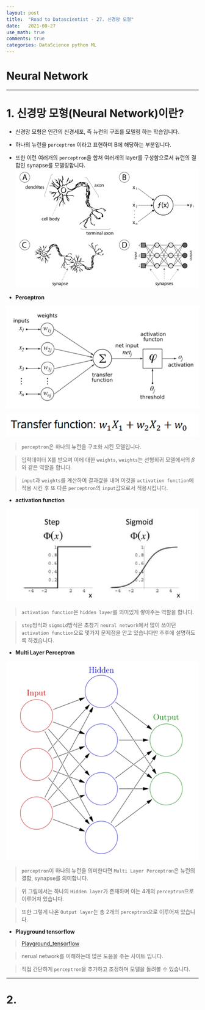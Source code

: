 ```yaml
---
layout: post
title:  "Road to Datascientist - 27. 신경망 모형"
date:   2021-08-27
use_math: true
comments: true
categories: DataScience python ML
---
```

# Neural Network

---

# 1. 신경망 모형(Neural Network)이란?

* 신경망 모형은 인간의 신경세포, 즉 뉴런의 구조를 모델링 하는 학습입니다.
* 하나의 뉴런을 `perceptron` 이라고 표현하며 B에 해당하는 부분입니다.
* 또한 이런 여러개의 `perceptron`을 합쳐 여러개의 layer를 구성함으로서 뉴런의 결합인 synapse를 모델링합니다.
![nn_1](/img/nn_1.png)

* **Perceptron**

![nn_2](/img/nn_2.png)

![nn_4](/img/nn_4.png)

> `perceptron`은 하나의 뉴런을 구조화 시킨 모델입니다.

> 입력데이터 X를 받으며 이에 대한 `weights`, `weights`는 선형회귀 모델에서의 $\beta$와 같은 역할을 합니다.

> `input`과 `weights`를 계산하여 결과값을 내며 이것을 `activation function`에 적용 시킨 후 또 다른 `perceptron`의 `input`값으로서 적용시킵니다.

* **activation function**

![nn_5](/img/nn_5.png)

> `activation function`은 `hidden layer`를 의미있게 쌓아주는 역할을 합니다.

> `step`방식과 `sigmoid`방식은 초창기 `neural network`에서 많이 쓰이던 `activation function`으로 몇가지 문제점을 안고 있습니다만 추후에 설명하도록 하겠습니다.

* **Multi Layer Perceptron**

![nn_3](/img/nn_3.png)


> `perceptron`이 하나의 뉴런을 의미한다면 `Multi Layer Perceptron`은 뉴런의 결합, synapse를 의미합니다.

> 위 그림에서는 하나의 `Hidden layer`가 존재하며 이는 4개의 `perceptron`으로 이루어져 있습니다.

> 또한 그렇게 나온 `Output layer`는 총 2개의 `perceptron`으로 이루어져 있습니다.

* **Playground tensorflow**

> [Playground_tensorflow](https://playground.tensorflow.org/#activation=tanh&batchSize=10&dataset=circle&regDataset=reg-plane&learningRate=0.03&regularizationRate=0&noise=0&networkShape=4,2&seed=0.86254&showTestData=false&discretize=false&percTrainData=50&x=true&y=true&xTimesY=false&xSquared=false&ySquared=false&cosX=false&sinX=false&cosY=false&sinY=false&collectStats=false&problem=classification&initZero=false&hideText=false)
    
> nerual network를 이해하는데 많은 도움을 주는 사이트 입니다.

> 직접 간단하게 `perceptron`을 추가하고 조정하며 모델을 돌려볼 수 있습니다.

---

# 2.